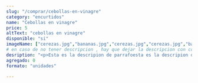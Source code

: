 ```yaml
---
slug: "/comprar/cebollas-en-vinagre"
category: "encurtidos"
name: "Cebollas en vinagre"
price: 5
altText: "cebollas en vinagre"
disponible: "si"
imageName: ["cerezas.jpg","bananas.jpg","cerezas.jpg","cerezas.jpg","bananas.jpg"]
# en caso de no tener descripcion , hay que dejar la descripcion con comillas vacías ""
desription: "<p>Esta es la descripion de parrafoesta es la descripion de parrafoesta es la descripion de parrafoesta es la descripion de parrafoesta es la descripion de parrafoesta es la descripion de parrafoesta es la descripion de parrafoesta es la descripion de parrafoesta es la descripion de parrafoesta es la descripion de parrafoesta es la descripion de parrafoesta es la descripion de parrafoesta es la descripion de parrafo</p>"
agregado: 0
formato: "unidades"

---
```


